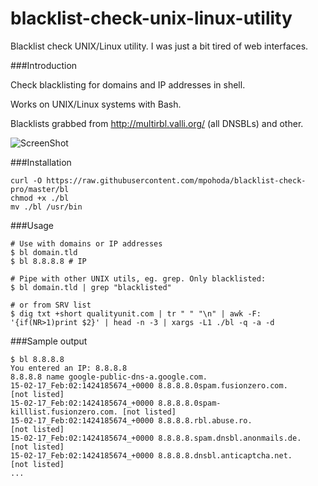 # blacklist-check-unix-linux-utility
Blacklist check UNIX/Linux utility. I was just a bit tired of web interfaces.

###Introduction

Check blacklisting for domains and IP addresses in shell.

Works on UNIX/Linux systems with Bash.

Blacklists grabbed from http://multirbl.valli.org/ (all DNSBLs) and other.

![ScreenShot](http://aarvik.dk/content/images/2013/Dec/bl.png)

###Installation

    curl -O https://raw.githubusercontent.com/mpohoda/blacklist-check-pro/master/bl
    chmod +x ./bl
    mv ./bl /usr/bin

###Usage

    # Use with domains or IP addresses
    $ bl domain.tld
    $ bl 8.8.8.8 # IP
    
    # Pipe with other UNIX utils, eg. grep. Only blacklisted:
    $ bl domain.tld | grep "blacklisted"
    
    # or from SRV list
    $ dig txt +short qualityunit.com | tr " " "\n" | awk -F: '{if(NR>1)print $2}' | head -n -3 | xargs -L1 ./bl -q -a -d

###Sample output

    $ bl 8.8.8.8
    You entered an IP: 8.8.8.8
    8.8.8.8 name google-public-dns-a.google.com.
    15-02-17_Feb:02:1424185674_+0000 8.8.8.8.0spam.fusionzero.com.          [not listed]
    15-02-17_Feb:02:1424185674_+0000 8.8.8.8.0spam-killlist.fusionzero.com. [not listed]
    15-02-17_Feb:02:1424185674_+0000 8.8.8.8.rbl.abuse.ro.                  [not listed]
    15-02-17_Feb:02:1424185674_+0000 8.8.8.8.spam.dnsbl.anonmails.de.       [not listed]
    15-02-17_Feb:02:1424185674_+0000 8.8.8.8.dnsbl.anticaptcha.net.         [not listed]
    ...
